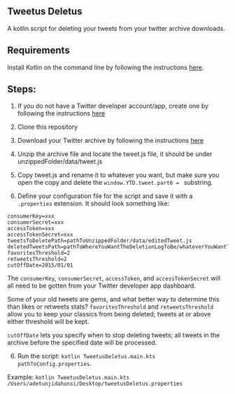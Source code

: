 ## Tweetus Deletus

A kotlin script for deleting your tweets from your twitter archive downloads.

## Requirements

Install Kotlin on the command line by following the instructions [here](https://kotlinlang.org/docs/command-line.html).

## Steps:

1. If you do not have a Twitter developer account/app, create one by following the instructions [here](https://developer.twitter.com/en/docs/apps/overview)
   
1. Clone this repository

2. Download your Twitter archive by following the instructions [here](https://help.twitter.com/en/managing-your-account/how-to-download-your-twitter-archive)

3. Unzip the archive file and locate the tweet.js file, it should be under unzippedFolder/data/tweet.js

4. Copy tweet.js and rename it to whatever you want, but make sure you open the copy and delete the  `window.YTD.tweet.part0 = ` substring.

5. Define your configuration file for the script and save it with a `.properties` extension. It should look something like:

```
consumerKey=xxx
consumerSecret=xxx
accessToken=xxx
accessTokenSecret=xxx
tweetsToDeletePath=pathToUnzippedFolder/data/editedTweet.js
deletedTweetsPath=pathToWhereYouWantTheDeletionLogToBe/whateverYouWantTheLogFileToBeCalled.csv
favoritesThreshold=2
retweetsThreshold=2
cutOffDate=2015/01/01
```

The `consumerKey`, `consumerSecret`, `accessToken`, and `accessTokenSecret` will all need to be gotten from your Twitter developer app dashboard.

Some of your old tweets are gems, and what better way to determine this than likes or retweets stats?
`favoritesThreshold` and `retweetsThreshold` allow you to keep your classics from being deleted; tweets at or above either threshold will be kept.

`cutOffDate` lets you specify when to stop deleting tweets; all tweets in the archive before the specified date will be processed.

6. Run the script: `kotlin TweetusDeletus.main.kts pathToConfig.properties`.

Example: `kotlin TweetusDeletus.main.kts /Users/adetunjidahunsi/Desktop/tweetusDeletus.properties`
